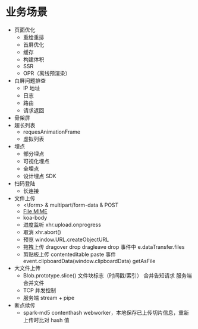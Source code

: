 # 业务场景

- 页面优化
  - 重绘重排
  - 首屏优化
  - 缓存
  - 构建体积
  - SSR
  - OPR（离线预渲染）
- 白屏问题排查
  - IP 地址
  - 日志
  - 路由
  - 请求返回
- 骨架屏
- 超长列表
  - requesAnimationFrame
  - 虚拟列表
- 埋点
  - 部分埋点
  - 可视化埋点
  - 全埋点
  - 设计埋点 SDK
- 扫码登陆
  - 长连接
- 文件上传
  - <\form> & multipart/form-data & POST
  - [File MIME](https://developer.mozilla.org/zh-CN/docs/Web/HTTP/Basics_of_HTTP/MIME_types)
  - koa-body
  - 进度监听 xhr.upload.onprogress
  - 取消 xhr.abort()
  - 预览 window.URL.createObjectURL
  - 拖拽上传 dragover drop dragleave drop 事件中 e.dataTransfer.files
  - 剪贴板上传 contenteditable paste 事件 event.clipboardData(window.clipboardData) getAsFile
- 大文件上传
  - Blob.prototype.slice() 文件块标志（时间戳/索引） 合并告知请求 服务端合并文件
  - TCP 并发控制
  - 服务端 stream + pipe
- 断点续传
  - spark-md5 contenthash webworker，本地保存已上传切片信息，重新上传时比对 hash 值